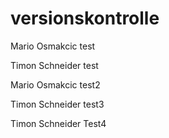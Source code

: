 # versionskontrolle
Mario Osmakcic test


Timon Schneider test

Mario Osmakcic test2

Timon Schneider test3

Timon Schneider Test4